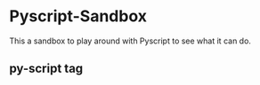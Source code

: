# Pyscript-Sandbox
This a sandbox to play around with Pyscript to see what it can do.

## py-script tag

